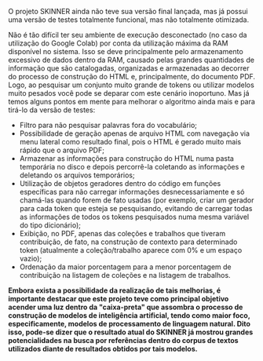 O projeto SKINNER ainda não teve sua versão final lançada, mas já possui uma versão de testes totalmente funcional, mas não totalmente otimizada.

Não é tão difícil ter seu ambiente de execução desconectado (no caso da utilização do Google Colab) por conta da utilização máxima da RAM disponível no sistema. Isso se deve principalmente pelo armazenamento excessivo de dados dentro da RAM, causado pelas grandes quantidades de informação que são catalogadas, organizadas e armazenadas ao decorrer do processo de construção do HTML e, principalmente, do documento PDF. Logo, ao pesquisar um conjunto muito grande de tokens ou utilizar modelos muito pesados você pode se deparar com este cenário inoportuno. Mas já temos alguns pontos em mente para melhorar o algoritmo ainda mais e para tirá-lo da versão de testes:

- Filtro para não pesquisar palavras fora do vocabulário;
- Possibilidade de geração apenas de arquivo HTML com navegação via menu lateral como resultado final, pois o HTML é gerado muito mais rápido que o arquivo PDF;
- Armazenar as informações para construção do HTML numa pasta temporária no disco e depois percorrê-la coletando as informações e deletando os arquivos temporários;
- Utilização de objetos geradores dentro do código em funções específicas para não carregar informações desnecessariamente e só chamá-las quando forem de fato usadas (por exemplo, criar um gerador para cada token que esteja se pesquisando, evitando de carregar todas as informações de todos os tokens pesquisados numa mesma variável do tipo dicionário);
- Exibição, no PDF, apenas das coleções e trabalhos que tiveram contribuição, de fato, na construção de contexto para determinado token (atualmente a coleção/trabalho aparece com 0% e um espaço vazio);
- Ordenação da maior porcentagem para a menor porcentagem de contribuição na listagem de coleções e na listagem de trabalhos.


**Embora exista a possibilidade da realização de tais melhorias, é importante destacar que este projeto teve como principal objetivo acender uma luz dentro da "caixa-preta" que assombra o processo de construção de modelos de inteligência artificial, tendo como maior foco, especificamente, modelos de processamento de linguagem natural. 
Dito isso, pode-se dizer que o resultado atual do SKINNER já mostrou grandes potencialidades na busca por referências dentro do corpus de textos utilizados diante de resultados obtidos por tais modelos.**